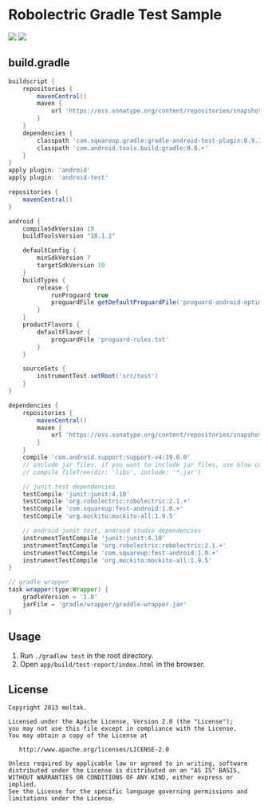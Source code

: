 Robolectric Gradle Test Sample
==============================

![](https://raw.github.com/moltak/Robolectric_Gradle_Test_Sample/master/screenshots/s1_main.png)
![](https://raw.github.com/moltak/Robolectric_Gradle_Test_Sample/master/screenshots/s2_test.png)


build.gradle
------------------
```groovy
buildscript {
    repositories {
        mavenCentral()
        maven {
            url 'https://oss.sonatype.org/content/repositories/snapshots/'
        }
    }
    dependencies {
        classpath 'com.squareup.gradle:gradle-android-test-plugin:0.9.1-SNAPSHOT'
        classpath 'com.android.tools.build:gradle:0.6.+'
    }
}
apply plugin: 'android'
apply plugin: 'android-test'

repositories {
    mavenCentral()
}

android {
    compileSdkVersion 19
    buildToolsVersion "18.1.1"

    defaultConfig {
        minSdkVersion 7
        targetSdkVersion 19
    }
    buildTypes {
        release {
            runProguard true
            proguardFile getDefaultProguardFile('proguard-android-optimize.txt')
        }
    }
    productFlavors {
        defaultFlavor {
            proguardFile 'proguard-rules.txt'
        }
    }

    sourceSets {
        instrumentTest.setRoot('src/test')
    }
}

dependencies {
    repositories {
        mavenCentral()
        maven {
            url 'https://oss.sonatype.org/content/repositories/snapshots/'
        }
    }
    compile 'com.android.support:support-v4:19.0.0'
    // include jar files. if you want to include jar files, use blow code
    // compile fileTree(dir: 'libs', include: '*.jar')

    // junit test dependencies
    testCompile 'junit:junit:4.10'
    testCompile 'org.robolectric:robolectric:2.1.+'
    testCompile 'com.squareup:fest-android:1.0.+'
    testCompile 'org.mockito:mockito-all:1.9.5'

    // android junit test, android studio dependencies
    instrumentTestCompile 'junit:junit:4.10'
    instrumentTestCompile 'org.robolectric:robolectric:2.1.+'
    instrumentTestCompile 'com.squareup:fest-android:1.0.+'
    instrumentTestCompile 'org.mockito:mockito-all:1.9.5'
}

// gradle wrapper
task wrapper(type:Wrapper) {
    gradleVersion = '1.8'
    jarFile = 'gradle/wrapper/graddle-wrapper.jar'
}
```

Usage
------------------
1. Run `./gradlew test` in the root directory.
2. Open `app/build/test-report/index.html` in the browser.


License
-------

    Copyright 2013 moltak.

    Licensed under the Apache License, Version 2.0 (the "License");
    you may not use this file except in compliance with the License.
    You may obtain a copy of the License at

       http://www.apache.org/licenses/LICENSE-2.0

    Unless required by applicable law or agreed to in writing, software
    distributed under the License is distributed on an "AS IS" BASIS,
    WITHOUT WARRANTIES OR CONDITIONS OF ANY KIND, either express or implied.
    See the License for the specific language governing permissions and
    limitations under the License.
